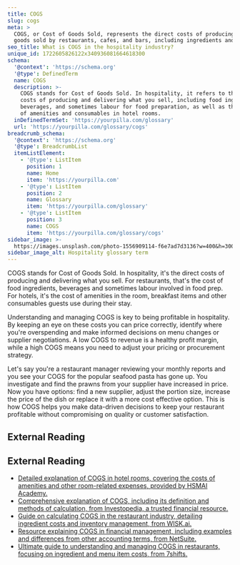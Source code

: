 ```yaml
---
title: COGS
slug: cogs
meta: >
  COGS, or Cost of Goods Sold, represents the direct costs of producing the
  goods sold by restaurants, cafes, and bars, including ingredients and labour.
seo_title: What is COGS in the hospitality industry?
unique_id: 1722605826122x340936081664618300
schema:
  '@context': 'https://schema.org'
  '@type': DefinedTerm
  name: COGS
  description: >-
    COGS stands for Cost of Goods Sold. In hospitality, it refers to the direct
    costs of producing and delivering what you sell, including food ingredients,
    beverages, and sometimes labour for food preparation, as well as the costs
    of amenities and consumables in hotel rooms.
  inDefinedTermSet: 'https://yourpilla.com/glossary'
  url: 'https://yourpilla.com/glossary/cogs'
breadcrumb_schema:
  '@context': 'https://schema.org'
  '@type': BreadcrumbList
  itemListElement:
    - '@type': ListItem
      position: 1
      name: Home
      item: 'https://yourpilla.com'
    - '@type': ListItem
      position: 2
      name: Glossary
      item: 'https://yourpilla.com/glossary'
    - '@type': ListItem
      position: 3
      name: COGS
      item: 'https://yourpilla.com/glossary/cogs'
sidebar_image: >-
  https://images.unsplash.com/photo-1556909114-f6e7ad7d3136?w=400&h=300&fit=crop&auto=format
sidebar_image_alt: Hospitality glossary term
---
```


COGS stands for Cost of Goods Sold. In hospitality, it's the direct costs of producing and delivering what you sell. For restaurants, that's the cost of food ingredients, beverages and sometimes labour involved in food prep. For hotels, it's the cost of amenities in the room, breakfast items and other consumables guests use during their stay.

Understanding and managing COGS is key to being profitable in hospitality. By keeping an eye on these costs you can price correctly, identify where you're overspending and make informed decisions on menu changes or supplier negotiations. A low COGS to revenue is a healthy profit margin, while a high COGS means you need to adjust your pricing or procurement strategy.

Let's say you're a restaurant manager reviewing your monthly reports and you see your COGS for the popular seafood pasta has gone up. You investigate and find the prawns from your supplier have increased in price. Now you have options: find a new supplier, adjust the portion size, increase the price of the dish or replace it with a more cost effective option. This is how COGS helps you make data-driven decisions to keep your restaurant profitable without compromising on quality or customer satisfaction.

## External Reading



## External Reading

*   [Detailed explanation of COGS in hotel rooms, covering the costs of amenities and other room-related expenses, provided by HSMAI Academy.](https://hsmaiacademy.org/glossary/cost-of-goods-sold-cogs-hotel-rooms/)
*   [Comprehensive explanation of COGS, including its definition and methods of calculation, from Investopedia, a trusted financial resource.](https://www.investopedia.com/terms/c/cogs.asp)
*   [Guide on calculating COGS in the restaurant industry, detailing ingredient costs and inventory management, from WISK.ai.](https://www.wisk.ai/blog/how-to-calculate-a-restaurant-cost-of-goods-sold)
*   [Resource explaining COGS in financial management, including examples and differences from other accounting terms, from NetSuite.](https://www.netsuite.com/portal/resource/articles/financial-management/cost-of-goods-sold-cogs.shtml)
*   [Ultimate guide to understanding and managing COGS in restaurants, focusing on ingredient and menu item costs, from 7shifts.](https://www.7shifts.com/blog/restaurant-cost-of-goods-sold/)
